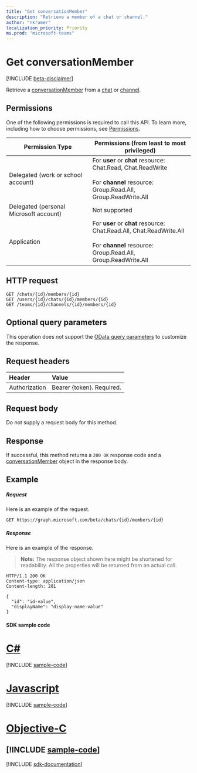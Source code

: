 ```yaml
---
title: "Get conversationMember"
description: "Retrieve a member of a chat or channel."
author: "nkramer"
localization_priority: Priority
ms.prod: "microsoft-teams"
---
```


# Get conversationMember

[!INCLUDE [beta-disclaimer](../../includes/beta-disclaimer.md)]

Retrieve a [conversationMember](../resources/conversationmember.md) from a [chat](../resources/chat.md) or [channel](../resources/channel.md).

## Permissions

One of the following permissions is required to call this API. To learn more, including how to choose permissions, see [Permissions](/graph/permissions-reference).

|Permission Type|Permissions (from least to most privileged)|
|---------|-------------|
|Delegated (work or school account)|For **user** or **chat** resource:<br/>Chat.Read, Chat.ReadWrite<br/><br/>For **channel** resource:<br/>Group.Read.All, Group.ReadWrite.All|
|Delegated (personal Microsoft account)|Not supported|
|Application| For **user** or **chat** resource:<br/>Chat.Read.All, Chat.ReadWrite.All<br/><br/>For **channel** resource:<br/>Group.Read.All, Group.ReadWrite.All |

## HTTP request
<!-- { "blockType": "ignored" } -->
```http
GET /chats/{id}/members/{id}
GET /users/{id}/chats/{id}/members/{id}
GET /teams/{id}/channels/{id}/members/{id}
```

## Optional query parameters

This operation does not support the [OData query parameters](/graph/query-parameters) to customize the response.

## Request headers

| Header       | Value |
|:---------------|:--------|
| Authorization  | Bearer {token}. Required.  |

## Request body

Do not supply a request body for this method.

## Response

If successful, this method returns a `200 OK` response code and a [conversationMember](../resources/conversationmember.md) object in the response body.

## Example

##### Request

Here is an example of the request.
<!-- {
  "blockType": "request",
  "name": "get_conversation_member"
}-->
```http
GET https://graph.microsoft.com/beta/chats/{id}/members/{id}
```

##### Response

Here is an example of the response. 

>**Note:** The response object shown here might be shortened for readability. All the properties will be returned from an actual call.
<!-- {
  "blockType": "response",
  "truncated": true,
  "@odata.type": "microsoft.graph.conversationMember"
} -->
```http
HTTP/1.1 200 OK
Content-type: application/json
Content-length: 201

{
  "id": "id-value",
  "displayName": "display-name-value"
}
```
#### SDK sample code
# [C#](#tab/cs)
[!INCLUDE [sample-code](../includes/get_conversation_member-Cs-snippets.md)]

# [Javascript](#tab/javascript)
[!INCLUDE [sample-code](../includes/get_conversation_member-Javascript-snippets.md)]

# [Objective-C](#tab/objective-c)
[!INCLUDE [sample-code](../includes/get_conversation_member-Objective-C-snippets.md)]
---

[!INCLUDE [sdk-documentation](../includes/snippets_sdk_documentation_link.md)]

<!-- uuid: 8fcb5dbc-d5aa-4681-8e31-b001d5168d79
2015-10-25 14:57:30 UTC -->
<!--
{
  "type": "#page.annotation",
  "description": "conversation: member get",
  "keywords": "",
  "section": "documentation",
  "tocPath": "",
  "suppressions": [
    "Error: /api-reference/beta/api/conversationmember-get.md:\r\n      BookmarkMissing: '[#tab/objective-c](Objective-C)'. Did you mean: #objective-c (score: 4)",
    "Error: /api-reference/beta/api/conversationmember-get.md:\r\n      BookmarkMissing: '[#tab/cs](C#)'. Did you mean: #c (score: 5)",
    "Error: /api-reference/beta/api/conversationmember-get.md:\r\n      BookmarkMissing: '[#tab/javascript](Javascript)'. Did you mean: #javascript (score: 4)"
  ]
}
-->
